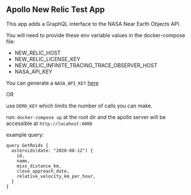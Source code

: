 ## Apollo New Relic Test App

This app adds a GraphQL interface to the NASA Near Earth Objects API.

You will need to provide these env variable values in the docker-compose file:

- NEW_RELIC_HOST
- NEW_RELIC_LICENSE_KEY
- NEW_RELIC_INFINITE_TRACING_TRACE_OBSERVER_HOST
- NASA_API_KEY

You can generate a `NASA_API_KEY` [here](https://api.nasa.gov/)

OR

use `DEMO_KEY` which limits the number of calls you can make.

run: `docker-compose up` at the root dir and the apollo server will be accessible at `http://locahost:4000`

example query:
```
query GetRoids {
  asteroids(date: "2020-08-12") {
    id,
    name,
    miss_distance_km,
    close_approach_date,
    relative_velocity_km_per_hour,
  }
}
```